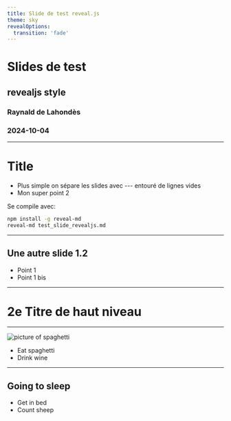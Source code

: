 ```yaml
---
title: Slide de test reveal.js
theme: sky
revealOptions:
  transition: 'fade'
---
```

# Slides de test 
## revealjs style
### Raynald de Lahondès
### 2024-10-04
---
# Title

- Plus simple on sépare les slides avec --- entouré de lignes vides
- Mon super point 2

Se compile avec: 

```sh
npm install -g reveal-md
reveal-md test_slide_revealjs.md
```
----
## Une autre slide 1.2

* Point 1
* Point 1 bis
---
# 2e Titre de haut niveau
----
![picture of spaghetti](images/dna_helix_small.svg)
- Eat spaghetti 
- Drink wine
----
## Going to sleep

- Get in bed
- Count sheep